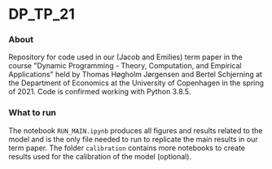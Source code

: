 # DP_TP_21

### About

Repository for code used in our (Jacob and Emilies) term paper in the course "Dynamic Programming - Theory, Computation, and Empirical Applications" held by Thomas Høgholm Jørgensen and Bertel Schjerning at the Department of Economics at the University of Copenhagen in the spring of 2021. Code is confirmed working with Python 3.8.5.

### What to run

The notebook ```RUN_MAIN.ipynb``` produces all figures and results related to the model and is the only file needed to run to replicate the main results in our term paper. The folder ```calibration``` contains more notebooks to create results used for the calibration of the model (optional).
